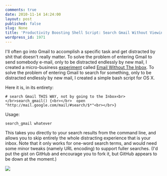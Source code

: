 ```yaml
---
comments: true
date: 2010-11-14 14:24:00
layout: post
published: false
slug: None
title: 'Productivity Boosting Shell Script: Search Gmail Without Viewing Inbox'
wordpress_id: 1971
---
```


I'll often go into Gmail to accomplish a specific task and get distracted by shit that doesn't really matter. To solve the problem of entering Gmail to send somebody e-mail, only to be distracted endlessly by new mail, I created a micro-business [experiment](http://gilesbowkett.blogspot.com/2010/08/launched-little-startup-email-without.html) called [Email Without The Inbox](http://emailwithouttheinbox.com/). To solve the problem of entering Gmail to search for something, only to be distracted endlessly by new mail, I created a simple bash script for OS X.  
  
Here it is, in its entirety:  
  

    
    # search Gmail THIS WAY, not by going to the Inbox<br></br>search_gmail() {<br></br>  open "http://mail.google.com/mail/#search/$*"<br></br>}

  
Usage:  
  
`search_gmail whatever`  
  
This takes you directly to your search results from the command line, and allows you to skip entirely the whole distracting experience that is your inbox. Note that it only works for one-word search terms, and would need some minor tweaks (namely URL encoding) to support fuller searches. (I'd put the gist on GitHub and encourage you to fork it, but GitHub appears to be down at the moment.)

![](https://blogger.googleusercontent.com/tracker/7602886877359920483-510446250142796959?l=gilesbowkett.blogspot.com)
